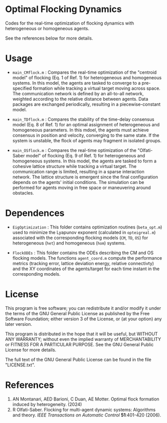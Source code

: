 # Optimal Flocking Dynamics
Codes for the real-time optimization of flocking dynamics with heterogeneous or homogeneous agents.

See the references below for more details.

# Usage

- `main_CMflock.m` : Compares the real-time optimization of the "centroid model" of flocking (Eq. 1 of Ref. 1) for heterogeneous and homogeneous systems. In this model, the agents are tasked to converge to a pre-specified formation while tracking a virtual target moving across space. The communication network is defined by an all-to-all network, weighted according to the relative distance between agents. Data packages are exchanged periodically, resulting in a piecewise-constant model.

- `main_TDflock.m` : Compares the stability of the time-delay consensus model (Eq. 8 of Ref. 1) for an optimal assignment of heterogeneous and homogeneous parameters. In this mdoel, the agents must achieve consensus in position and velocity, converging to the same state. If the system is unstable, the flock of agents may fragment in isolated groups.

- `main_OSflock.m` : Compares the real-time optimization of the "Olfati-Saber model" of flocking (Eq. 9 of Ref. 1) for heterogeneous and homogeneous systems. In this model, the agents are tasked to form a cohesive lattice structure while tracking a virtual target. The communication range is limited, resulting in a sparse interaction network. The lattice structure is emergent since the final configuration depends on the agents' initial conditions. The simulation can be performed for agents moving in free space or maneuvering around obstacles.

# Dependences

- `EigOptimization` : This folder contains optimization routines (`beta_opt.m`) used to minimize the Lyapunov exponent (calculated in `opteigreal.m`) associated with the corresponding flocking models (`CM`, `TD`, `OS`) for heterogeneous (`het`) and homogeneous (`hom`) systems.
  
- `FlockODEs` : This folder contains the ODEs describing the CM and OS flocking models. The functions `agent_coord.m` compute the performance metrics (tracking error, lattice deviation energy, relative connectivty) and the XY coordinates of the agents/target for each time instant in the corresponding models.

# License

This program is free software; you can redistribute it and/or modify it under the terms of the GNU General Public License as published by the Free Software Foundation; either version 3 of the License, or (at your option) any later version.

This program is distributed in the hope that it will be useful, but WITHOUT ANY WARRANTY; without even the implied warranty of MERCHANTABILITY or FITNESS FOR A PARTICULAR PURPOSE. See the GNU General Public License for more details.

The full text of the GNU General Public License can be found in the file "LICENSE.txt".

# References
1.  AN Montanari, AED Barioni, C Duan, AE Motter. Optimal flock formation induced by heterogeneity. (2024)
2.  R Olfati-Saber. Flocking for multi-agent dynamic systems: Algorithms and theory. *IEEE Transactions on Automatic Control* **51**:401-420 (2006).
